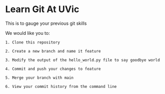 # Learn Git At UVic

This is to gauge your previous git skills

We would like you to:

    1. Clone this repository

    2. Create a new branch and name it feature

    3. Modify the output of the hello_world.py file to say goodbye world

    4. Commit and push your changes to feature

    5. Merge your branch with main

    6. View your commit history from the command line
